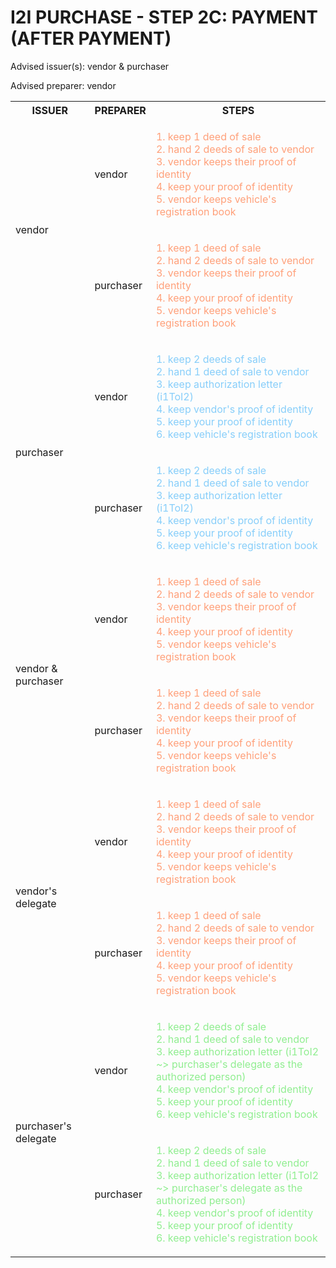 # I2I PURCHASE - STEP 2C: PAYMENT (AFTER PAYMENT)

Advised issuer(s): vendor & purchaser

Advised preparer: vendor

<table>
  <tr>
    <th>ISSUER</th>
    <th>PREPARER</th>
    <th>STEPS</th>
  </tr>

  <tr>
    <!-- ISSUER: vendor -->
    <!-- PREPARER: vendor -->
    <td rowspan="2">vendor</td>
    <td>vendor</td>
    <td style="color: lightsalmon;">
      <ol style="padding: 0; list-style-position: inside;">
        <li>keep 1 deed of sale</li>
        <li>hand 2 deeds of sale to vendor</li>
        <li>vendor keeps their proof of identity</li>
        <li>keep your proof of identity</li>
        <li>vendor keeps vehicle's registration book</li>
      </ol>
    </td>
  </tr>
  <tr>
    <!-- ISSUER: vendor -->
    <!-- PREPARER: purchaser -->
    <td>purchaser</td>
    <td style="color: lightsalmon;">
      <ol style="padding: 0; list-style-position: inside;">
        <li>keep 1 deed of sale</li>
        <li>hand 2 deeds of sale to vendor</li>
        <li>vendor keeps their proof of identity</li>
        <li>keep your proof of identity</li>
        <li>vendor keeps vehicle's registration book</li>
      </ol>
    </td>
  </tr>

  <tr>
    <!-- ISSUER: purchaser -->
    <!-- PREPARER: vendor -->
    <td rowspan="2">purchaser</td>
    <td>vendor</td>
    <td style="color: lightskyblue;">
      <ol style="padding: 0; list-style-position: inside;">
        <li>keep 2 deeds of sale</li>
        <li>hand 1 deed of sale to vendor</li>
        <li>keep authorization letter (i1ToI2)</li>
        <li>keep vendor's proof of identity</li>
        <li>keep your proof of identity</li>
        <li>keep vehicle's registration book</li>
      </ol>
    </td>
  </tr>
  <tr>
    <!-- ISSUER: purchaser -->
    <!-- PREPARER: purchaser -->
    <td>purchaser</td>
    <td style="color: lightskyblue;">
      <ol style="padding: 0; list-style-position: inside;">
        <li>keep 2 deeds of sale</li>
        <li>hand 1 deed of sale to vendor</li>
        <li>keep authorization letter (i1ToI2)</li>
        <li>keep vendor's proof of identity</li>
        <li>keep your proof of identity</li>
        <li>keep vehicle's registration book</li>
      </ol>
    </td>
  </tr>

  <tr>
    <!-- ISSUER: vendor & purchaser -->
    <!-- PREPARER: vendor -->
    <td rowspan="2">vendor & purchaser</td>
    <td>vendor</td>
    <td style="color: lightsalmon;">
      <ol style="padding: 0; list-style-position: inside;">
        <li>keep 1 deed of sale</li>
        <li>hand 2 deeds of sale to vendor</li>
        <li>vendor keeps their proof of identity</li>
        <li>keep your proof of identity</li>
        <li>vendor keeps vehicle's registration book</li>
      </ol>
    </td>
  </tr>
  <tr>
    <!-- ISSUER: vendor & purchaser -->
    <!-- PREPARER: purchaser -->
    <td>purchaser</td>
    <td style="color: lightsalmon;">
      <ol style="padding: 0; list-style-position: inside;">
        <li>keep 1 deed of sale</li>
        <li>hand 2 deeds of sale to vendor</li>
        <li>vendor keeps their proof of identity</li>
        <li>keep your proof of identity</li>
        <li>vendor keeps vehicle's registration book</li>
      </ol>
    </td>
  </tr>

  <tr>
    <!-- ISSUER: vendor's delegate -->
    <!-- PREPARER: vendor -->
    <td rowspan="2">vendor's delegate</td>
    <td>vendor</td>
    <td style="color: lightsalmon;">
      <ol style="padding: 0; list-style-position: inside;">
        <li>keep 1 deed of sale</li>
        <li>hand 2 deeds of sale to vendor</li>
        <li>vendor keeps their proof of identity</li>
        <li>keep your proof of identity</li>
        <li>vendor keeps vehicle's registration book</li>
      </ol>
    </td>
  </tr>
  <tr>
    <!-- ISSUER: vendor's delegate -->
    <!-- PREPARER: purchaser -->
    <td>purchaser</td>
    <td style="color: lightsalmon;">
      <ol style="padding: 0; list-style-position: inside;">
        <li>keep 1 deed of sale</li>
        <li>hand 2 deeds of sale to vendor</li>
        <li>vendor keeps their proof of identity</li>
        <li>keep your proof of identity</li>
        <li>vendor keeps vehicle's registration book</li>
      </ol>
    </td>
  </tr>

  <tr>
    <!-- ISSUER: purchaser's delegate -->
    <!-- PREPARER: vendor -->
    <td rowspan="2">purchaser's delegate</td>
    <td>vendor</td>
    <td style="color: lightgreen;">
      <ol style="padding: 0; list-style-position: inside;">
        <li>keep 2 deeds of sale</li>
        <li>hand 1 deed of sale to vendor</li>
        <li>keep authorization letter (i1ToI2 ~> purchaser's delegate as the authorized person)</li>
        <li>keep vendor's proof of identity</li>
        <li>keep your proof of identity</li>
        <li>keep vehicle's registration book</li>
      </ol>
    </td>
  </tr>
  <tr>
    <!-- ISSUER: purchaser's delegate -->
    <!-- PREPARER: purchaser -->
    <td>purchaser</td>
    <td style="color: lightgreen;">
      <ol style="padding: 0; list-style-position: inside;">
        <li>keep 2 deeds of sale</li>
        <li>hand 1 deed of sale to vendor</li>
        <li>keep authorization letter (i1ToI2 ~> purchaser's delegate as the authorized person)</li>
        <li>keep vendor's proof of identity</li>
        <li>keep your proof of identity</li>
        <li>keep vehicle's registration book</li>
      </ol>
    </td>
  </tr>
</table>
